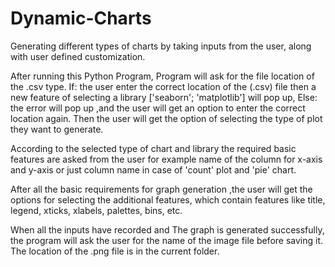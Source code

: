 # Dynamic-Charts
Generating different types of charts by taking inputs from the user, along with user defined customization.

After running this Python Program, Program will ask for the file location of the .csv type. If: the user enter the correct location of the (.csv) file
then a new feature of selecting a library ['seaborn'; 'matplotlib'] will pop up, Else: the error will pop up ,and  the user will get an option to enter 
the correct location again. Then the user will get the option of selecting the type of plot they want to generate.

According to the selected type of chart and library the required basic features are asked from the user for example name of the column for x-axis and 
y-axis or just column name in case of 'count' plot and 'pie' chart. 

After all the basic requirements for graph generation ,the user will get the options for selecting the additional features, which contain features like
title, legend, xticks, xlabels, palettes, bins, etc.

When all the inputs have recorded and The graph is generated successfully, the program will ask the user for the name of the image file
before saving it. The location of the .png file is in the current folder.
